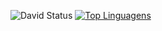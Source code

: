 ![David Status](https://github-readme-stats.vercel.app/api?username=davidnunesantos&show_icons=true&theme=merko)
[![Top Linguagens](https://github-readme-stats.vercel.app/api/top-langs/?username=davidnunesantos&layout=compact)](https://github.com/anuraghazra/github-readme-stats)
